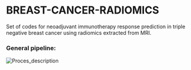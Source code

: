 # BREAST-CANCER-RADIOMICS
Set of codes for neoadjuvant immunotherapy response prediction in triple negative breast cancer using radiomics extracted from MRI. 

### General pipeline:

![Proces_description](https://github.com/user-attachments/assets/10c94ab5-8285-4ed5-8b69-10d085b7f146)

